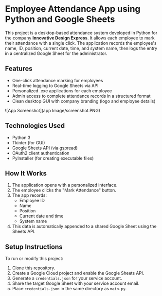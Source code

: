 # Employee Attendance App using Python and Google Sheets

This project is a desktop-based attendance system developed in Python for the company **Innovative Design Express**. It allows each employee to mark their attendance with a single click. The application records the employee's name, ID, position, current date, time, and system name, then logs the entry in a centralized Google Sheet for the administrator.

## Features

- One-click attendance marking for employees
- Real-time logging to Google Sheets via API
- Personalized .exe applications for each employee
- Admin access to complete attendance records in a structured format
- Clean desktop GUI with company branding (logo and employee details)

 ![App Screenshot](app Image/screenshot.PNG)

## Technologies Used

- Python 3
- Tkinter (for GUI)
- Google Sheets API (via gspread)
- OAuth2 client authentication
- PyInstaller (for creating executable files)

## How It Works

1. The application opens with a personalized interface.
2. The employee clicks the "Mark Attendance" button.
3. The app records:
   - Employee ID
   - Name
   - Position
   - Current date and time
   - System name
4. This data is automatically appended to a shared Google Sheet using the Sheets API.

## Setup Instructions

To run or modify this project:

1. Clone this repository.
2. Create a Google Cloud project and enable the Google Sheets API.
3. Generate a `credentials.json` for your service account.
4. Share the target Google Sheet with your service account email.
5. Place `credentials.json` in the same directory as `main.py`.
